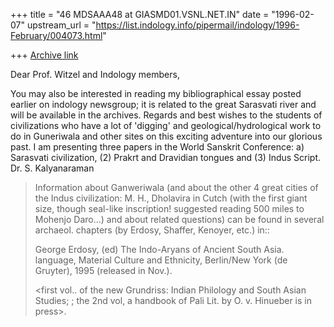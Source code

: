 +++
title = "46 MDSAAA48 at GIASMD01.VSNL.NET.IN"
date = "1996-02-07"
upstream_url = "https://list.indology.info/pipermail/indology/1996-February/004073.html"

+++
[Archive link](https://list.indology.info/pipermail/indology/1996-February/004073.html)

Dear Prof. Witzel and Indology members,

You may also be interested in reading my bibliographical essay posted 
earlier on indology newsgroup; it is related to the great Sarasvati river
and will be 
available in the archives. Regards and best wishes to the students of
civilizations
who have a lot of 'digging' and geological/hydrological work to do in
Guneriwala and other sites on this exciting adventure into our glorious
past. I am presenting three papers in the World Sanskrit Conference: a)
Sarasvati civilization, (2) Prakrt and Dravidian tongues and (3) Indus Script.
Dr. S. Kalyanaraman
>
>Information about Ganweriwala (and about the other 4 great cities of the
>Indus civilization: M. H., Dholavira in Cutch (with the first giant size,
>though seal-like inscription! suggested reading 500 miles to Mohenjo
>Daro...) and about related questions) can be found in several archaeol. 
>chapters (by Erdosy, Shaffer, Kenoyer, etc.) in:: 
>
>George Erdosy, (ed)  The Indo-Aryans of Ancient 
>South Asia. language, Material Culture and Ethnicity, Berlin/New York (de 
>Gruyter), 1995 (released in Nov.).
>
><first vol.. of the new Grundriss: Indian Philology and South Asian 
>Studies; ; the 2nd vol, a handbook of Pali Lit. by O. v. Hinueber is in 
>press>.
>
>
>
>
>
>
>
>
>





